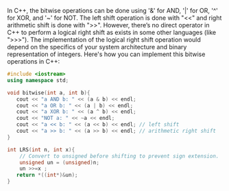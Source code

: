 In C++, the bitwise operations can be done using '&' for AND, '|' for OR, '^' for XOR, and '~' for NOT. The left shift operation is done with "<<" and right arithmetic shift is done with ">>".
However, there’s no direct operator in C++ to perform a logical right shift as exists in some other languages (like ">>>"). The implementation of the logical right shift operation would depend on the specifics of your system architecture and binary representation of integers.
Here's how you can implement this bitwise operations in C++:
```cpp
#include <iostream>
using namespace std;

void bitwise(int a, int b){
   cout << "a AND b: " << (a & b) << endl;
   cout << "a OR b: " << (a | b) << endl;
   cout << "a XOR b: " << (a ^ b) << endl;
   cout << "NOT a: " << ~a << endl; 
   cout << "a << b: " << (a << b) << endl; // left shift  
   cout << "a >> b: " << (a >> b) << endl; // arithmetic right shift
}

int LRS(int n, int x){ 
    // Convert to unsigned before shifting to prevent sign extension.
    unsigned un = (unsigned)n;
    un >>=x ;
   return *((int*)&un);  
}
```
